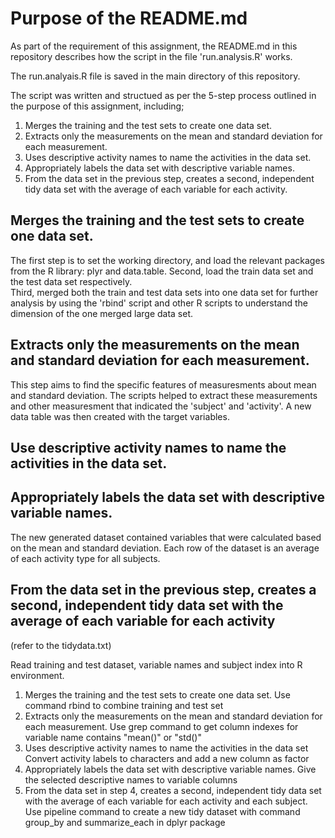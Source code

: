 # Purpose of the README.md 
As part of the requirement of this assignment, the README.md in this repository describes how the script in the file 'run.analysis.R' works.  

The run.analyais.R file is saved in the main directory of this repository.

The script was written and structued as per the 5-step process outlined in the purpose of this assignment, including;
1. Merges the training and the test sets to create one data set.
2. Extracts only the measurements on the mean and standard deviation for each measurement.
3. Uses descriptive activity names to name the activities in the data set.
4. Appropriately labels the data set with descriptive variable names.
5. From the data set in the previous step, creates a second, independent tidy data set with the average of each variable for each activity.


## Merges the training and the test sets to create one data set.
The first step is to set the working directory, and load the relevant packages from the R library: plyr and data.table.
Second, load the train data set and the test data set respectively.   
Third, merged both the train and test data sets into one data set for further analysis by using the 'rbind' script and other R scripts to understand the dimension of the one merged large data set. 

## Extracts only the measurements on the mean and standard deviation for each measurement.
This step aims to find the specific features of measuresments about mean and standard deviation.  The scripts helped to extract these measurements and other measuresment that indicated the 'subject' and 'activity'.  A new data table was then created with the target variables.   

## Use descriptive activity names to name the activities in the data set.


## Appropriately labels the data set with descriptive variable names.
The new generated dataset contained variables that were calculated based on the mean and standard deviation. Each row of the dataset is an average of each activity type for all subjects.

## From the data set in the previous step, creates a second, independent tidy data set with the average of each variable for each activity

(refer to the tidydata.txt)

Read training and test dataset, variable names and subject index into R environment. 

1. Merges the training and the test sets to create one data set. Use command rbind to combine training and test set
2. Extracts only the measurements on the mean and standard deviation for each measurement. Use grep command to get column indexes for variable name contains "mean()" or "std()"
3. Uses descriptive activity names to name the activities in the data set Convert activity labels to characters and add a new column as factor
4. Appropriately labels the data set with descriptive variable names. Give the selected descriptive names to variable columns
5. From the data set in step 4, creates a second, independent tidy data set with the average of each variable for each activity and each subject. Use pipeline command to create a new tidy dataset with command group_by and summarize_each in dplyr package
